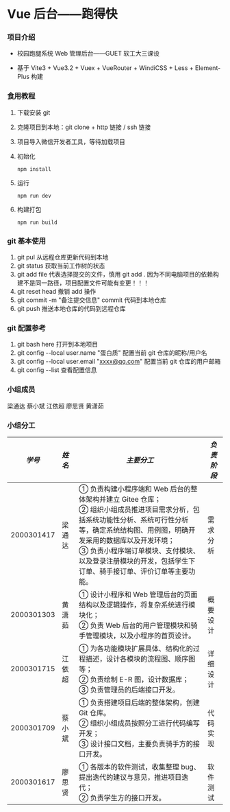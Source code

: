# Vue 后台——跑得快

### 项目介绍

- 校园跑腿系统 Web 管理后台——GUET 软工大三课设

- 基于 Vite3 + Vue3.2 + Vuex + VueRouter + WindiCSS + Less + Element-Plus 构建

### 食用教程

1. 下载安装 git

2. 克隆项目到本地：git clone + http 链接 / ssh 链接

3. 项目导入微信开发者工具，等待加载项目

4. 初始化

   ```shell
   npm install
   ```

5. 运行

   ```shell
   npm run dev
   ```

6. 构建打包

   ```shell
   npm run build
   ```

### git 基本使用

1. git pul 从远程仓库更新代码到本地
2. git status 获取当前工作树的状态
3. git add <file> file 代表选择提交的文件，慎用 git add . 因为不同电脑项目的依赖构建不是同一路径，项目配置文件可能有变更！！！
4. git reset head 撤销 add 操作
5. git commit -m "备注提交信息" commit 代码到本地仓库
6. git push 推送本地仓库的代码到远程仓库

### git 配置参考

1. git bash here 打开到本地项目
2. git config --local user.name "蛋白质" 配置当前 git 仓库的昵称/用户名
3. git config --local user.email "[xxxx@qq.com](mailto:xxxx@qq.com)" 配置当前 git 仓库的用户邮箱
4. git config --list 查看配置信息

### 小组成员

梁通达 蔡小斌 江依超 廖思贤 黄潇茹

### 小组分工

| _学号_     | _姓名_ | _主要分工_                                                                                                                                                                                                                                                                                                       | _负责阶段_ |
| ---------- | :----- | ---------------------------------------------------------------------------------------------------------------------------------------------------------------------------------------------------------------------------------------------------------------------------------------------------------------- | ---------- |
| 2000301417 | 梁通达 | ① 负责构建小程序端和 Web 后台的整体架构并建立 Gitee 仓库；<br />② 组织小组成员推进项目需求分析，包括系统功能性分析、系统可行性分析等，确定系统结构图、用例图，明确开发采用的数据库以及开发环境；<br />③ 负责小程序端订单模块、支付模块、以及登录注册模块的开发，包括学生下订单、骑手接订单、评价订单等主要功能。 | 需求分析   |
| 2000301303 | 黄潇茹 | ① 设计小程序和 Web 管理后台的页面结构以及逻辑操作，将复杂系统进行模块化；<br />② 负责 Web 后台的用户管理模块和骑手管理模块，以及小程序的首页设计。                                                                                                                                                               | 概要设计   |
| 2000301715 | 江依超 | ① 为各功能模块扩展具体、结构化的过程描述，设计各模块的流程图、顺序图等；<br />② 负责绘制 E-R 图，设计数据库；<br />③ 负责管理员的后端接口开发。                                                                                                                                                                  | 详细设计   |
| 2000301709 | 蔡小斌 | ① 负责搭建项目后端的整体架构，创建 Git 仓库。<br />② 组织小组成员按照分工进行代码编写开发；<br />③ 设计接口文档，主要负责骑手方的接口开发。                                                                                                                                                                      | 代码实现   |
| 2000301617 | 廖思贤 | ① 各版本的软件测试，收集整理 bug、提出迭代的建议与意见，推进项目迭代；<br />② 负责学生方的接口开发。                                                                                                                                                                                                             | 软件测试   |
